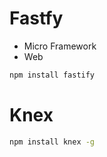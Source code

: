 # Fastfy

- Micro Framework
- Web

```cmd
npm install fastify
```

#  Knex

```cmd
npm install knex -g
```

